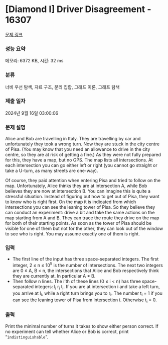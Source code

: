 # [Diamond I] Driver Disagreement - 16307 

[문제 링크](https://www.acmicpc.net/problem/16307) 

### 성능 요약

메모리: 6372 KB, 시간: 32 ms

### 분류

너비 우선 탐색, 자료 구조, 분리 집합, 그래프 이론, 그래프 탐색

### 제출 일자

2024년 9월 16일 03:00:06

### 문제 설명

<p>Alice and Bob are travelling in Italy. They are travelling by car and unfortunately they took a wrong turn. Now they are stuck in the city centre of Pisa. (You may know that you need an allowance to drive in the city centre, so they are at risk of getting a fine.) As they were not fully prepared for this, they have a map, but no GPS. The map lists all intersections. At each intersection you can go either left or right (you cannot go straight or take a U-turn, as many streets are one-way).</p>

<p>Of course, they paid attention when entering Pisa and tried to follow on the map. Unfortunately, Alice thinks they are at intersection A, while Bob believes they are now at intersection B. You can imagine this is quite a stressful situation. Instead of figuring out how to get out of Pisa, they want to know who is right first. On the map it is indicated from which intersections you can see the leaning tower of Pisa. So they believe they can conduct an experiment: drive a bit and take the same actions on the map starting from A and B. They can trace the route they drive on the map for both of their starting points. As soon as the tower of Pisa should be visible for one of them but not for the other, they can look out of the window to see who is right. You may assume exactly one of them is right.</p>

### 입력 

 <ul>
	<li>The first line of the input has three space-separated integers. The first integer, 2 ≤ n ≤ 10<sup>5</sup> is the number of intersections. The next two integers are 0 ≤ A, B < n, the intersections that Alice and Bob respectively think they are currently at. In particular A ≠ B.</li>
	<li>Then follow n lines. The i’th of these lines (0 ≤ i < n) has three space-separated integers: l<sub>i</sub> r<sub>i</sub> t<sub>i</sub>. If you are at intersection i and take a left turn, you arrive at l<sub>i</sub>, while a right turn brings you to r<sub>i</sub>. The number t<sub>i</sub> = 1 if you can see the leaning tower of Pisa from intersection i. Otherwise t<sub>i</sub> = 0.</li>
</ul>

### 출력 

 <p>Print the minimal number of turns it takes to show either person correct. If no experiment can tell whether Alice or Bob is correct, print “<code>indistinguishable</code>”.</p>

